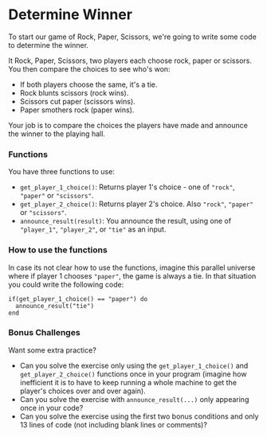 # Determine Winner

To start our game of Rock, Paper, Scissors, we're going to write some code to determine the winner.

It Rock, Paper, Scissors, two players each choose rock, paper or scissors. You then compare the choices to see who's won:

- If both players choose the same, it's a tie.
- Rock blunts scissors (rock wins).
- Scissors cut paper (scissors wins).
- Paper smothers rock (paper wins).

Your job is to compare the choices the players have made and announce the winner to the playing hall.

### Functions

You have three functions to use:

- `get_player_1_choice()`: Returns player 1's choice - one of `"rock"`, `"paper"` or `"scissors"`.
- `get_player_2_choice()`: Returns player 2's choice. Also `"rock"`, `"paper"` or `"scissors"`.
- `announce_result(result)`: You announce the result, using one of `"player_1"`, `"player_2"`, or `"tie"` as an input.

### How to use the functions

In case its not clear how to use the functions, imagine this parallel universe where if player 1 chooses `"paper"`, the game is always a tie. In that situation you could write the following code:

```
if(get_player_1_choice() == "paper") do
  announce_result("tie")
end
```

### Bonus Challenges

Want some extra practice?

- Can you solve the exercise only using the `get_player_1_choice()` and `get_player_2_choice()` functions once in your program (imagine how inefficient it is to have to keep running a whole machine to get the player's choices over and over again).
- Can you solve the exercise with `announce_result(...)` only appearing once in your code?
- Can you solve the exercise using the first two bonus conditions and only 13 lines of code (not including blank lines or comments)?
